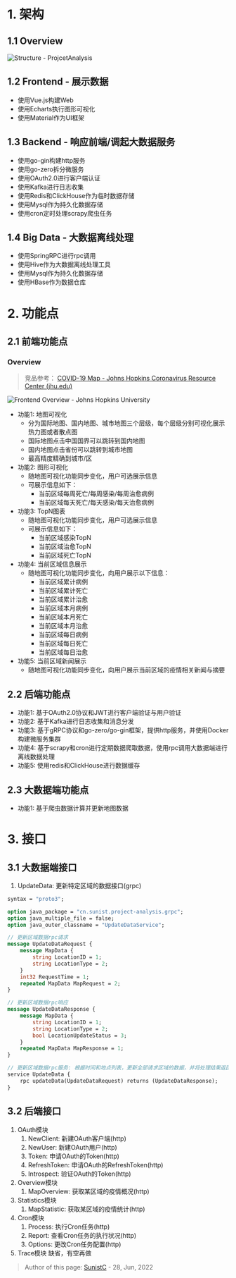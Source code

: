 # 1. 架构

## 1.1 Overview

![Structure - ProjcetAnalysis](https://s3.bmp.ovh/imgs/2022/06/27/8296f0d2497c9a00.png)

## 1.2 Frontend - 展示数据

+ 使用Vue.js构建Web
+ 使用Echarts执行图形可视化
+ 使用Material作为UI框架

## 1.3 Backend - 响应前端/调起大数据服务

+ 使用go-gin构建http服务
+ 使用go-zero拆分微服务
+ 使用OAuth2.0进行客户端认证
+ 使用Kafka进行日志收集
+ 使用Redis和ClickHouse作为临时数据存储
+ 使用Mysql作为持久化数据存储
+ 使用cron定时处理scrapy爬虫任务

## 1.4 Big Data - 大数据离线处理

+ 使用SpringRPC进行rpc调用
+ 使用Hive作为大数据离线处理工具
+ 使用Mysql作为持久化数据存储
+ 使用HBase作为数据仓库

# 2. 功能点 

## 2.1 前端功能点

### Overview

> 竞品参考： [COVID-19 Map - Johns Hopkins Coronavirus Resource Center (jhu.edu)](https://coronavirus.jhu.edu/map.html)

![Frontend Overview - Johns Hopkins University](https://s3.bmp.ovh/imgs/2022/06/27/b1f86f00cf6eba2c.png)

+ 功能1: 地图可视化
  + 分为国际地图、国内地图、城市地图三个层级，每个层级分别可视化展示热力图或者散点图
  + 国际地图点击中国国界可以跳转到国内地图
  + 国内地图点击省份可以跳转到城市地图
  + 最高精度精确到城市/区
+ 功能2: 图形可视化
  + 随地图可视化功能同步变化，用户可选展示信息
  + 可展示信息如下：
    + 当前区域每周死亡/每周感染/每周治愈病例
    + 当前区域每天死亡/每天感染/每天治愈病例
+ 功能3: TopN图表
  + 随地图可视化功能同步变化，用户可选展示信息
  + 可展示信息如下：
    + 当前区域感染TopN
    + 当前区域治愈TopN
    + 当前区域死亡TopN
+ 功能4: 当前区域信息展示
  + 随地图可视化功能同步变化，向用户展示以下信息：
    + 当前区域累计病例
    + 当前区域累计死亡
    + 当前区域累计治愈
    + 当前区域本月病例
    + 当前区域本月死亡
    + 当前区域本月治愈
    + 当前区域每日病例
    + 当前区域每日死亡
    + 当前区域每日治愈
+ 功能5: 当前区域新闻展示
  + 随地图可视化功能同步变化，向用户展示当前区域的疫情相关新闻与摘要

## 2.2 后端功能点

+ 功能1: 基于OAuth2.0协议和JWT进行客户端验证与用户验证
+ 功能2: 基于Kafka进行日志收集和消息分发
+ 功能3: 基于gRPC协议和go-zero/go-gin框架，提供http服务，并使用Docker构建微服务集群
+ 功能4: 基于scrapy和cron进行定期数据爬取数据，使用rpc调用大数据端进行离线数据处理
+ 功能5: 使用redis和ClickHouse进行数据缓存

## 2.3 大数据端功能点

+ 功能1: 基于爬虫数据计算并更新地图数据

# 3. 接口

## 3.1 大数据端接口

1. UpdateData: 更新特定区域的数据接口(grpc)

```protobuf
syntax = "proto3";

option java_package = "cn.sunist.project-analysis.grpc";
option java_multiple_file = false;
option java_outer_classname = "UpdateDataService";

// 更新区域数据rpc请求
message UpdateDataRequest {
	message MapData {
		string LocationID = 1;
		string LocationType = 2;
	}
	int32 RequestTime = 1;
	repeated MapData MapRequest = 2;
}

// 更新区域数据rpc响应
message UpdateDataResponse {
	message MapData {
		string LocationID = 1;
		string LocationType = 2;
		bool LocationUpdateStatus = 3;
	}
	repeated MapData MapResponse = 1;
}

// 更新区域数据rpc服务: 根据时间和地点列表，更新全部请求区域的数据，并将处理结果返回
service UpdateData {
	rpc updateData(UpdateDataRequest) returns (UpdateDataResponse);
}
```

## 3.2 后端接口

1. OAuth模块
   1. NewClient: 新建OAuth客户端(http)
   2. NewUser: 新建OAuth用户(http)
   3. Token: 申请OAuth的Token(http)
   4. RefreshToken: 申请OAuth的RefreshToken(http)
   5. Introspect: 验证OAuth的Token(http)
2. Overview模块
   1. MapOverview: 获取某区域的疫情概况(http)
3. Statistics模块
   1. MapStatistic: 获取某区域的疫情统计(http)
4. Cron模块
   1. Process: 执行Cron任务(http)
   2. Report: 查看Cron任务的执行状况(http)
   3. Options: 更改Cron任务配置(http)
5. Trace模块
   缺省，有空再做

> Author of this page: [SunistC](https://www.sunist.cn/post/ProjectAnalysisDesignDocument) - 28, Jun, 2022
